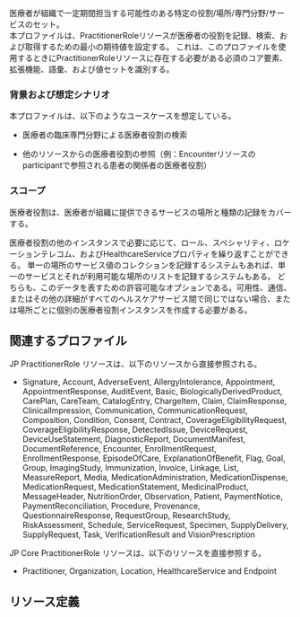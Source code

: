 <br/>
<span style="color: ;">医療者が組織で一定期間担当する可能性のある特定の役割/場所/専門分野/サービスのセット。</span>
<br/>
本プロファイルは、PractitionerRoleリソースが医療者の役割を記録、検索、および取得するための最小の期待値を設定する。 これは、このプロファイルを使用するときにPractitionerRoleリソースに存在する必要がある必須のコア要素、拡張機能、語彙、および値セットを識別する。



### 背景および想定シナリオ

本プロファイルは、以下のようなユースケースを想定している。

- 医療者の臨床専門分野による医療者役割の検索

- 他のリソースからの医療者役割の参照（例：Encounterリソースのparticipantで参照される患者の関係者の医療者役割）


### スコープ

医療者役割は、医療者が組織に提供できるサービスの場所と種類の記録をカバーする。

医療者役割の他のインスタンスで必要に応じて、ロール、スペシャリティ、ロケーションテレコム、およびHealthcareServiceプロパティを繰り返すことができる。 単一の場所のサービス値のコレクションを記録するシステムもあれば、単一のサービスとそれが利用可能な場所のリストを記録するシステムもある。 どちらも、このデータを表すための許容可能なオプションである。可用性、通信、またはその他の詳細がすべてのヘルスケアサービス間で同じではない場合、または場所ごとに個別の医療者役割インスタンスを作成する必要がある。


## 関連するプロファイル


JP PractitionerRole リソースは、以下のリソースから直接参照される。

- Signature, Account, AdverseEvent, AllergyIntolerance, Appointment, AppointmentResponse, AuditEvent, Basic, BiologicallyDerivedProduct, CarePlan, CareTeam, CatalogEntry, ChargeItem, Claim, ClaimResponse, ClinicalImpression, Communication, CommunicationRequest, Composition, Condition, Consent, Contract, CoverageEligibilityRequest, CoverageEligibilityResponse, DetectedIssue, DeviceRequest, DeviceUseStatement, DiagnosticReport, DocumentManifest, DocumentReference, Encounter, EnrollmentRequest, EnrollmentResponse, EpisodeOfCare, ExplanationOfBenefit, Flag, Goal, Group, ImagingStudy, Immunization, Invoice, Linkage, List, MeasureReport, Media, MedicationAdministration, MedicationDispense, MedicationRequest, MedicationStatement, MedicinalProduct, MessageHeader, NutritionOrder, Observation, Patient, PaymentNotice, PaymentReconciliation, Procedure, Provenance, QuestionnaireResponse, RequestGroup, ResearchStudy, RiskAssessment, Schedule, ServiceRequest, Specimen, SupplyDelivery, SupplyRequest, Task, VerificationResult and VisionPrescription

JP Core PractitionerRole リソースは、以下のリソースを直接参照する。

- Practitioner, Organization, Location, HealthcareService and Endpoint

## リソース定義